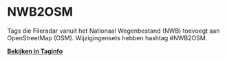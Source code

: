 NWB2OSM
=======

Tags die Fileradar vanuit het Nationaal Wegenbestand (NWB) toevoegt aan OpenStreetMap (OSM). Wijzigingensets hebben hashtag #NWB2OSM.

**[Bekijken in Taginfo](https://taginfo.openstreetmap.org/projects/nwb2osm#tags)**
